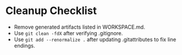# Cleanup Checklist
- Remove generated artifacts listed in WORKSPACE.md.
- Use `git clean -fdX` after verifying .gitignore.
- Use `git add --renormalize .` after updating .gitattributes to fix line endings.
